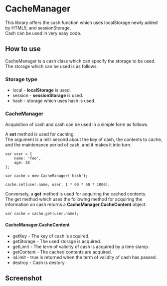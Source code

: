 
CacheManager
============================================

This library offers the cash function which uses localStorage newly added by HTML5, and sessionStorage.  
Cash can be used in very easy code.

How to use
--------------------------------------------

CacheManager is a cash class which can specify the storage to be used.  
The storage which can be used is as follows.

### Storage type

* local - **localStorage** is used.
* session - **sessionStorage** is used.
* hash - storage which uses hash is used.


### CacheManager

Acquisition of cash and cash can be used in a simple form as follows.  


A **set** method is used for caching.  
The argument is a milli second about the key of cash, the contents to cache, and the maintenance period of cash, and it makes it into turn.

	var user = {
		name: 'foo',
		age: 28
	};
	
	var cache = new CacheManager('hash');
	
	cache.set(user.name, user, 1 * 60 * 60 * 1000);

Conversely, a **get** method is used for acquiring the cached contents.  
The get method which uses the following method for acquiring the information on cash returns a **CacheManager.CacheContent** object.  

	var cache = cache.get(user.name);

#### CacheManager.CacheContent

* getKey - The key of cash is acquired. 
* getStorage - The used storage is acquired. 
* getLimit - The term of validity of cash is acquired by a time stamp.
* getContent - The cached contents are acquired.
* isLimit - true is returned when the term of validity of cash has passed. 
* destroy - Cash is destory. 

Screenshot
--------------------------------------------

